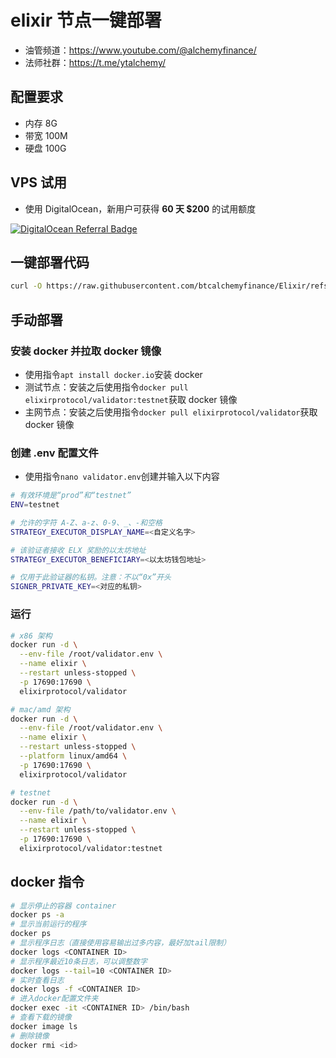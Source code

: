 # elixir 节点一键部署

- 油管频道：https://www.youtube.com/@alchemyfinance/
- 法师社群：https://t.me/ytalchemy/

## 配置要求
- 内存 8G
- 带宽 100M
- 硬盘 100G

## VPS 试用
- 使用 DigitalOcean，新用户可获得 **60 天 $200** 的试用额度

[![DigitalOcean Referral Badge](https://web-platforms.sfo2.cdn.digitaloceanspaces.com/WWW/Badge%201.svg)](https://www.digitalocean.com/?refcode=9de664fa6fad&utm_campaign=Referral_Invite&utm_medium=Referral_Program&utm_source=badge)

## 一键部署代码

```bash
curl -O https://raw.githubusercontent.com/btcalchemyfinance/Elixir/refs/heads/main/elixir.sh && chmod +x elixir.sh && ./elixir.sh
```

## 手动部署
### 安装 docker 并拉取 docker 镜像
- 使用指令`apt install docker.io`安装 docker
- 测试节点：安装之后使用指令`docker pull elixirprotocol/validator:testnet`获取 docker 镜像
- 主网节点：安装之后使用指令`docker pull elixirprotocol/validator`获取 docker 镜像
### 创建 .env 配置文件
- 使用指令`nano validator.env`创建并输入以下内容
```bash
# 有效环境是“prod”和“testnet”
ENV=testnet

# 允许的字符 A-Z、a-z、0-9、_、-和空格
STRATEGY_EXECUTOR_DISPLAY_NAME=<自定义名字>

# 该验证者接收 ELX 奖励的以太坊地址
STRATEGY_EXECUTOR_BENEFICIARY=<以太坊钱包地址>

# 仅用于此验证器的私钥。注意：不以“0x”开头
SIGNER_PRIVATE_KEY=<对应的私钥>
```
### 运行
```bash
# x86 架构
docker run -d \
  --env-file /root/validator.env \
  --name elixir \
  --restart unless-stopped \
  -p 17690:17690 \
  elixirprotocol/validator

# mac/amd 架构
docker run -d \
  --env-file /root/validator.env \
  --name elixir \
  --restart unless-stopped \
  --platform linux/amd64 \
  -p 17690:17690 \
  elixirprotocol/validator

# testnet
docker run -d \
  --env-file /path/to/validator.env \
  --name elixir \
  --restart unless-stopped \
  -p 17690:17690 \
  elixirprotocol/validator:testnet
```



## docker 指令

```bash
# 显示停止的容器 container
docker ps -a
# 显示当前运行的程序
docker ps
# 显示程序日志（直接使用容易输出过多内容，最好加tail限制）
docker logs <CONTAINER ID>
# 显示程序最近10条日志，可以调整数字
docker logs --tail=10 <CONTAINER ID>
# 实时查看日志
docker logs -f <CONTAINER ID>
# 进入docker配置文件夹
docker exec -it <CONTAINER ID> /bin/bash
# 查看下载的镜像
docker image ls
# 删除镜像
docker rmi <id>
```

